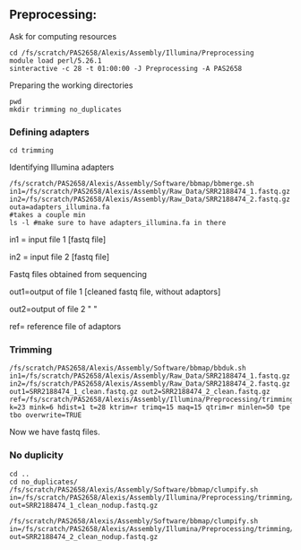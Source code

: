## Preprocessing:

Ask for computing resources
```
cd /fs/scratch/PAS2658/Alexis/Assembly/Illumina/Preprocessing
module load perl/5.26.1
sinteractive -c 28 -t 01:00:00 -J Preprocessing -A PAS2658
```
Preparing the working directories
```
pwd
mkdir trimming no_duplicates
```

### Defining adapters
```
cd trimming
```

Identifying Illumina adapters
```
/fs/scratch/PAS2658/Alexis/Assembly/Software/bbmap/bbmerge.sh in1=/fs/scratch/PAS2658/Alexis/Assembly/Raw_Data/SRR2188474_1.fastq.gz in2=/fs/scratch/PAS2658/Alexis/Assembly/Raw_Data/SRR2188474_2.fastq.gz outa=adapters_illumina.fa
#takes a couple min
ls -l #make sure to have adapters_illumina.fa in there
```
in1 = input file 1 [fastq file]

in2 = input file 2 [fastq file]

Fastq files obtained from sequencing

out1=output of file 1 [cleaned fastq file, without adaptors]

out2=output of file 2 " "

ref= reference file of adaptors




### Trimming


```
/fs/scratch/PAS2658/Alexis/Assembly/Software/bbmap/bbduk.sh in1=/fs/scratch/PAS2658/Alexis/Assembly/Raw_Data/SRR2188474_1.fastq.gz in2=/fs/scratch/PAS2658/Alexis/Assembly/Raw_Data/SRR2188474_2.fastq.gz out1=SRR2188474_1_clean.fastq.gz out2=SRR2188474_2_clean.fastq.gz ref=/fs/scratch/PAS2658/Alexis/Assembly/Illumina/Preprocessing/trimming/adapters_illumina.fa k=23 mink=6 hdist=1 t=28 ktrim=r trimq=15 maq=15 qtrim=r minlen=50 tpe tbo overwrite=TRUE
```
Now we have fastq files.

### No duplicity
```
cd ..
cd no_duplicates/
/fs/scratch/PAS2658/Alexis/Assembly/Software/bbmap/clumpify.sh in=/fs/scratch/PAS2658/Alexis/Assembly/Illumina/Preprocessing/trimming/SRR2188474_1_clean.fastq.gz out=SRR2188474_1_clean_nodup.fastq.gz

/fs/scratch/PAS2658/Alexis/Assembly/Software/bbmap/clumpify.sh in=/fs/scratch/PAS2658/Alexis/Assembly/Illumina/Preprocessing/trimming/SRR2188474_2_clean.fastq.gz out=SRR2188474_2_clean_nodup.fastq.gz
```
